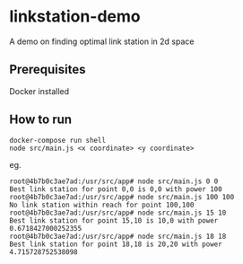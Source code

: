 # linkstation-demo

A demo on finding optimal link station in 2d space

## Prerequisites

Docker installed

## How to run

```
docker-compose run shell
node src/main.js <x coordinate> <y coordinate>
```
eg.
```
root@4b7b0c3ae7ad:/usr/src/app# node src/main.js 0 0  
Best link station for point 0,0 is 0,0 with power 100
root@4b7b0c3ae7ad:/usr/src/app# node src/main.js 100 100
No link station within reach for point 100,100
root@4b7b0c3ae7ad:/usr/src/app# node src/main.js 15 10  
Best link station for point 15,10 is 10,0 with power 0.6718427000252355
root@4b7b0c3ae7ad:/usr/src/app# node src/main.js 18 18
Best link station for point 18,18 is 20,20 with power 4.715728752538098
```
